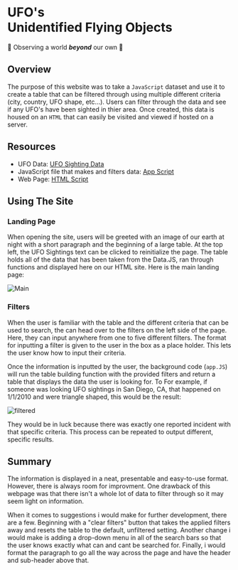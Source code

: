 # UFO's <br> Unidentified Flying Objects
🌌 Observing a world _**beyond**_ our own 🌌

## Overview 

The purpose of this website was to take a `JavaScript` dataset and use it to create a table that can be filtered through using multiple different criteria (city, country, UFO shape, etc...). Users can filter through the data and see if any UFO's have been sighted in thier area. Once created, this data is housed on an `HTML` that can easily be visited and viewed if hosted on a server.  

## Resources
- UFO Data: [UFO Sighting Data](js/data.js) <br>
- JavaScript file that makes and filters data: [App Script](js/app.js)<br>
- Web Page: [HTML Script](index.html)


## Using The Site

### Landing Page
When opening the site, users will be greeted with an image of our earth at night with a short paragraph and the beginning of a large table. At the top left, the UFO Sightings text can be clicked to reinitialize the page. The table holds all of the data that has been taken from the Data.JS, ran through functions and displayed here on our HTML site. Here is the main landing page: 

![Main](https://user-images.githubusercontent.com/60283799/181372217-85582789-e79e-47b4-b76c-1087c4a806d6.PNG)

### Filters 
When the user is familiar with the table and the different criteria that can be used to search, the can head over to the filters on the left side of the page. Here, they can input anywhere from one to five different filters. The format for inputting a filter is given to the user in the box as a place holder. This lets the user know how to input their criteria.   

Once the information is inputted by the user, the background code (`app.JS`) will run the table building function with the provided filters and return a table that displays the data the user is looking for. To For example, if someone was looking UFO sightings in San Diego, CA, that happened on 1/1/2010 and were triangle shaped, this would be the result: 

![filtered](https://user-images.githubusercontent.com/60283799/181375553-2467d278-6741-4c9d-8746-f784e45174fc.PNG)

They would be in luck because there was exactly one reported incident with that specific criteria. 
This process can be repeated to output different, specific results. 

## Summary 

The information is displayed in a neat, presentable and easy-to-use format. However, there is always room for improvment. One drawback of this webpage was that there isn't a whole lot of data to filter through so it may seem light on information.

When it comes to suggestions i would make for further development, there are a few. Beginning with a "clear filters" button that takes the applied filters away and resets the table to the default, unfiltered setting. Another change i would make is adding a drop-down menu in all of the search bars so that the user knows exactly what can and cant be searched for. Finally, i would format the paragraph to go all the way across the page and have the header and sub-header above that. 

